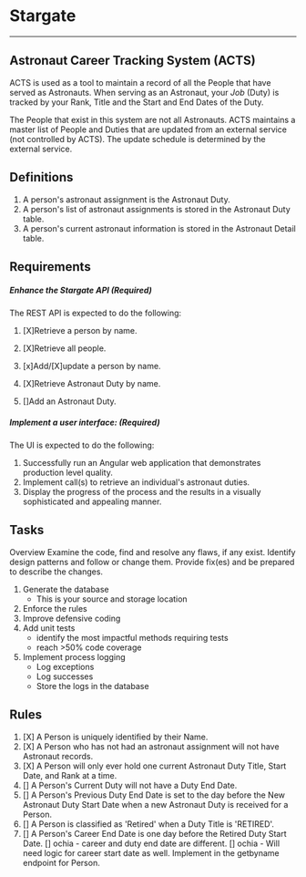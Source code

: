 <!--v003-->
# Stargate

***

## Astronaut Career Tracking System (ACTS)

ACTS is used as a tool to maintain a record of all the People that have served as Astronauts. When serving as an Astronaut, your *Job* (Duty) is tracked by your Rank, Title and the Start and End Dates of the Duty.

The People that exist in this system are not all Astronauts. ACTS maintains a master list of People and Duties that are updated from an external service (not controlled by ACTS). The update schedule is determined by the external service.

## Definitions

1. A person's astronaut assignment is the Astronaut Duty.
1. A person's list of astronaut assignments is stored in the Astronaut Duty table.
1. A person's current astronaut information is stored in the Astronaut Detail table.

## Requirements

##### Enhance the Stargate API (Required)

The REST API is expected to do the following:

1. [X]Retrieve a person by name.
1. [X]Retrieve all people.
1. [x]Add/[X]update a person by name.

1. [X]Retrieve Astronaut Duty by name.
1. []Add an Astronaut Duty.

##### Implement a user interface: (Required)

The UI is expected to do the following:

1. Successfully run an Angular web application that demonstrates production level quality.
1. Implement call(s) to retrieve an individual's astronaut duties.
1. Display the progress of the process and the results in a visually sophisticated and appealing manner.

## Tasks

Overview
Examine the code, find and resolve any flaws, if any exist. Identify design patterns and follow or change them. Provide fix(es) and be prepared to describe the changes.

1. Generate the database
   * This is your source and storage location
1. Enforce the rules
1. Improve defensive coding
1. Add unit tests
   * identify the most impactful methods requiring tests
   * reach >50% code coverage
1. Implement process logging
   * Log exceptions
   * Log successes
   * Store the logs in the database

## Rules

1. [X] A Person is uniquely identified by their Name.
1. [X] A Person who has not had an astronaut assignment will not have Astronaut records.
1. [X] A Person will only ever hold one current Astronaut Duty Title, Start Date, and Rank at a time.
1. [] A Person's Current Duty will not have a Duty End Date.
1. [] A Person's Previous Duty End Date is set to the day before the New Astronaut Duty Start Date when a new Astronaut Duty is received for a Person.
1. [] A Person is classified as 'Retired' when a Duty Title is 'RETIRED'.
1. [] A Person's Career End Date is one day before the Retired Duty Start Date.
[] ochia - career and duty end date are different. 
[] ochia - Will need logic for career start date as well. Implement in the getbyname endpoint for Person.